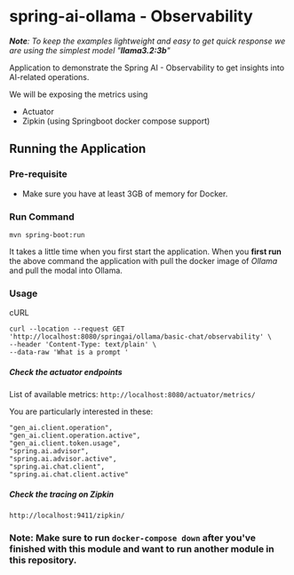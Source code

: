# spring-ai-ollama - Observability

_**Note**: To keep the examples lightweight and easy to get quick response we are using the simplest model "**llama3.2:3b**"_

Application to demonstrate the Spring AI - Observability to get insights into AI-related operations.

We will be exposing the metrics using
- Actuator
- Zipkin (using Springboot docker compose support)

## Running the Application 
### Pre-requisite
- Make sure you have at least 3GB of memory for Docker.

### Run Command
```
mvn spring-boot:run
```
It takes a little time when you first start the application. 
When you **first run** the above command the application with pull the docker image of _Ollama_ and pull the modal into Ollama. 

### Usage
cURL
```
curl --location --request GET 'http://localhost:8080/springai/ollama/basic-chat/observability' \
--header 'Content-Type: text/plain' \
--data-raw 'What is a prompt '
```

##### Check the actuator endpoints
List of available metrics:
`http://localhost:8080/actuator/metrics/`

You are particularly interested in these:

```
"gen_ai.client.operation",
"gen_ai.client.operation.active",
"gen_ai.client.token.usage",
"spring.ai.advisor",
"spring.ai.advisor.active",
"spring.ai.chat.client",
"spring.ai.chat.client.active"
```

##### Check the tracing on Zipkin

`http://localhost:9411/zipkin/`


### Note: Make sure to run `docker-compose down` after you've finished with this module and want to run another module in this repository.